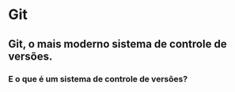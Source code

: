 # Git

## Git, o mais moderno sistema de controle de versões.

### E o que é um sistema de controle de versões?
